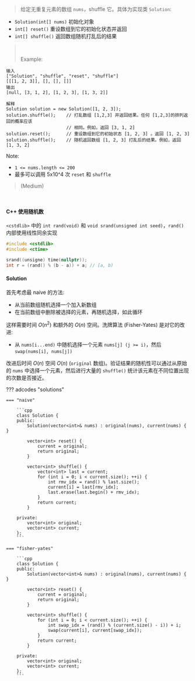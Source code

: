<!-- prettier-ignore-start -->

> 给定无重复元素的数组 `nums`，shuffle 它。具体为实现类 `Solution`:<br>
>
-   `Solution(int[] nums)` 初始化对象
-   `int[] reset()` 重设数组到它的初始化状态并返回
-   `int[] shuffle()` 返回数组随机打乱后的结果
>   <br>
>
>   Example:
```
输入
["Solution", "shuffle", "reset", "shuffle"]
[[[1, 2, 3]], [], [], []]
输出
[null, [3, 1, 2], [1, 2, 3], [1, 3, 2]]

解释
Solution solution = new Solution([1, 2, 3]);
solution.shuffle();    // 打乱数组 [1,2,3] 并返回结果。任何 [1,2,3]的排列返回的概率应该
                       // 相同。例如，返回 [3, 1, 2]
solution.reset();      // 重设数组到它的初始状态 [1, 2, 3] 。返回 [1, 2, 3]
solution.shuffle();    // 随机返回数组 [1, 2, 3] 打乱后的结果。例如，返回 [1, 3, 2]
```
Note:
>
- `1 <= nums.length <= 200`
- 最多可以调用 5x10^4 次 `reset` 和 `shuffle`
>
> (Medium)

<!-- prettier-ignore-end -->

<br>

#### C++ 使用随机数

`<cstdlib>` 中的 `int rand(void)` 和 `void srand(unsigned int seed)`，`rand()` 内部使用线性同余实现

```cpp
#include <cstdlib>
#include <ctime>

srand((unsigne) time(nullptr));
int r = (rand() % (b - a)) + a; // [a, b)
```

#### Solution

首先考虑最 naive 的方法:

-   从当前数组随机选择一个加入新数组
-   在当前数组中删除被选择的元素，再随机选择，如此循环

这样需要时间 $O(n^2)$ 和额外的 $O(n)$ 空间。洗牌算法 (Fisher-Yates) 是对它的改进:

-   从 `nums[i...end)` 中随机选择一个元素 `nums[j] (j >= i)`，然后 `swap(nums[i], nums[j])`

改进后时间 $O(n)$ 空间 $O(n)$ (`original` 数组)。验证结果的随机性可以通过从原始的 `nums` 中选择一个元素，然后进行大量的 `shuffle()` 统计该元素在不同位置出现的次数是否接近。

??? adcodes "solutions"

    === "naive"

        ```cpp
        class Solution {
        public:
            Solution(vector<int>& nums) : original(nums), current(nums) { }

            vector<int> reset() {
                current = original;
                return original;
            }

            vector<int> shuffle() {
                vector<int> last = current;
                for (int i = 0; i < current.size(); ++i) {
                    int rmv_idx = rand() % last.size();
                    current[i] = last[rmv_idx];
                    last.erase(last.begin() + rmv_idx);
                }
                return current;
            }

        private:
            vector<int> original;
            vector<int> current;
        };
        ```

    === "fisher-yates"

        ```cpp
        class Solution {
        public:
            Solution(vector<int>& nums) : original(nums), current(nums) { }

            vector<int> reset() {
                current = original;
                return original;
            }

            vector<int> shuffle() {
                for (int i = 0; i < current.size(); ++i) {
                    int swap_idx = (rand() % (current.size() - i)) + i;
                    swap(current[i], current[swap_idx]);
                }
                return current;
            }

        private:
            vector<int> original;
            vector<int> current;
        };
        ```
